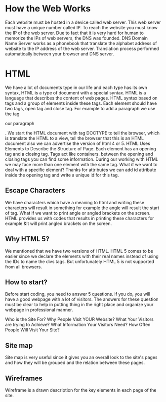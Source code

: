 # How the Web Works
Each website must be hosted in a device called web server. This web server must have a unique number called IP. To reach the website you must know the IP of the web server. Due to fact that it is very hard for human to memorize the IPs of web servers, the DNS was founded. DNS Domain Name Server works as a phonebook that translate the alphabet address of website to the IP address of the web server. Translation process performed automatically between your browser and DNS server.

# HTML
We have a lot of documents type in our life and each type has its own syntax, HTML is a type of document with a special syntax. HTML is a language that describes the content of web pages. HTML syntax based on tags and a group of elements inside these tags. Each element should have two tags, open tag and close tag. For example to add a paragraph we use the tag <p> our paragraph </p>.
We start the HTML document with tag DOCTYPE to tell the browser, which is translate the HTML to a view, tell the browser that this is an HTML document also we can advertise the version of html 4 or 5. 
HTML Uses Elements to Describe the Structure of Page.  Each element has an opening tag and a closing tag. Tags act like containers. between the opening and closing tags you can find some information.
During our working with HTML we may face more than one element with the same tag. What if we want to deal with a specific element? Thanks for attributes we can add id attribute inside the opening tag and write a unique id for this tag.

## Escape Characters
We have characters which have a meaning to html and writing these characters will result in something for example the angle will result the start of tag. What if we want to print angle or angled brackets on the screen. HTML provides us with codes that results in printing these characters for example &lt will print angled brackets on the screen.

## Why HTML 5?
We mentioned that we have two versions of HTML. HTML 5 comes to be easier since we declare the elements with their real names instead of using the IDs to name the divs tags. But unfortunately HTML 5 is not supported from all browsers.

## How to start?
Before start coding, you need to answer 5 questions. If you do, you will have a good webpage with a lot of visitors. The answers for these question must be clear to help in putting thing in the right place and organize your webpage in professional manner.

Who is the Site For? Why People Visit YOUR Website? What Your Visitors are trying to Achieve? What Information Your Visitors Need? How Often People Will Visit Your Site?

## Site map
Site map is very useful since it gives you an overall look to the site's pages and how they will be grouped and the relation between these pages.

## Wireframes
Wireframe is a drawn description for the key elements in each page of the site.

